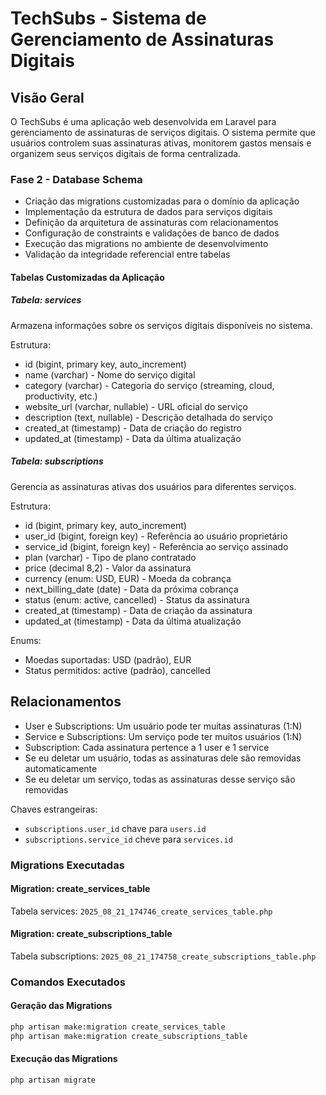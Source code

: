 # TechSubs - Sistema de Gerenciamento de Assinaturas Digitais

## Visão Geral

O TechSubs é uma aplicação web desenvolvida em Laravel para gerenciamento de assinaturas de serviços digitais. O sistema permite que usuários controlem suas assinaturas ativas, monitorem gastos mensais e organizem seus serviços digitais de forma centralizada.

### Fase 2 - Database Schema

- Criação das migrations customizadas para o domínio da aplicação
- Implementação da estrutura de dados para serviços digitais
- Definição da arquitetura de assinaturas com relacionamentos
- Configuração de constraints e validações de banco de dados
- Execução das migrations no ambiente de desenvolvimento
- Validação da integridade referencial entre tabelas

#### Tabelas Customizadas da Aplicação

##### Tabela: services
Armazena informações sobre os serviços digitais disponíveis no sistema.

Estrutura:
- id (bigint, primary key, auto_increment)
- name (varchar) - Nome do serviço digital
- category (varchar) - Categoria do serviço (streaming, cloud, productivity, etc.)
- website_url (varchar, nullable) - URL oficial do serviço
- description (text, nullable) - Descrição detalhada do serviço
- created_at (timestamp) - Data de criação do registro
- updated_at (timestamp) - Data da última atualização

##### Tabela: subscriptions
Gerencia as assinaturas ativas dos usuários para diferentes serviços.

Estrutura:
- id (bigint, primary key, auto_increment)
- user_id (bigint, foreign key) - Referência ao usuário proprietário
- service_id (bigint, foreign key) - Referência ao serviço assinado
- plan (varchar) - Tipo de plano contratado
- price (decimal 8,2) - Valor da assinatura
- currency (enum: USD, EUR) - Moeda da cobrança
- next_billing_date (date) - Data da próxima cobrança
- status (enum: active, cancelled) - Status da assinatura
- created_at (timestamp) - Data de criação da assinatura
- updated_at (timestamp) - Data da última atualização

Enums:
- Moedas suportadas: USD (padrão), EUR
- Status permitidos: active (padrão), cancelled

## Relacionamentos
- User e Subscriptions: Um usuário pode ter muitas assinaturas (1:N)
- Service e Subscriptions: Um serviço pode ter muitos usuários (1:N)
- Subscription: Cada assinatura pertence a 1 user e 1 service
- Se eu deletar um usuário, todas as assinaturas dele são removidas automaticamente
- Se eu deletar um serviço, todas as assinaturas desse serviço são removidas

Chaves estrangeiras:
- `subscriptions.user_id` chave para `users.id`
- `subscriptions.service_id` cheve para `services.id`

### Migrations Executadas

#### Migration: create_services_table
Tabela services: `2025_08_21_174746_create_services_table.php`

#### Migration: create_subscriptions_table
Tabela subscriptions: `2025_08_21_174758_create_subscriptions_table.php`

### Comandos Executados

#### Geração das Migrations
```bash
php artisan make:migration create_services_table
php artisan make:migration create_subscriptions_table
```

#### Execução das Migrations
```bash
php artisan migrate
```